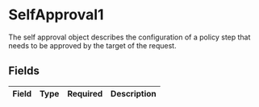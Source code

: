 # SelfApproval1

 The self approval object describes the configuration of a policy step that needs to be approved by the target of the request.



## Fields

| Field       | Type        | Required    | Description |
| ----------- | ----------- | ----------- | ----------- |
